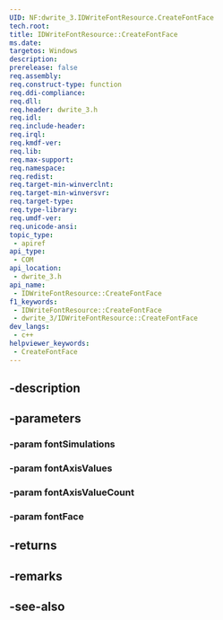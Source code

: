 ```yaml
---
UID: NF:dwrite_3.IDWriteFontResource.CreateFontFace
tech.root: 
title: IDWriteFontResource::CreateFontFace
ms.date: 
targetos: Windows
description: 
prerelease: false
req.assembly: 
req.construct-type: function
req.ddi-compliance: 
req.dll: 
req.header: dwrite_3.h
req.idl: 
req.include-header: 
req.irql: 
req.kmdf-ver: 
req.lib: 
req.max-support: 
req.namespace: 
req.redist: 
req.target-min-winverclnt: 
req.target-min-winversvr: 
req.target-type: 
req.type-library: 
req.umdf-ver: 
req.unicode-ansi: 
topic_type:
 - apiref
api_type:
 - COM
api_location:
 - dwrite_3.h
api_name:
 - IDWriteFontResource::CreateFontFace
f1_keywords:
 - IDWriteFontResource::CreateFontFace
 - dwrite_3/IDWriteFontResource::CreateFontFace
dev_langs:
 - c++
helpviewer_keywords:
 - CreateFontFace
---
```


## -description

## -parameters

### -param fontSimulations

### -param fontAxisValues

### -param fontAxisValueCount

### -param fontFace

## -returns

## -remarks

## -see-also

